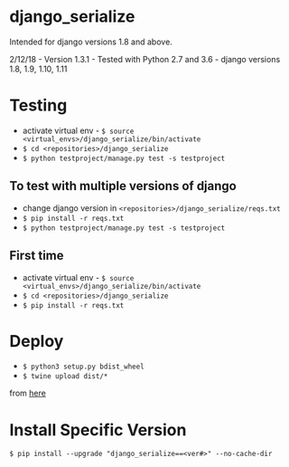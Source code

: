 # django_serialize #

Intended for django versions 1.8 and above.  

2/12/18 - Version 1.3.1 - Tested with Python 2.7 and 3.6 - django versions 1.8, 1.9, 1.10, 1.11

# Testing

- activate virtual env - `$ source <virtual_envs>/django_serialize/bin/activate`
- `$ cd <repositories>/django_serialize`
- `$ python testproject/manage.py test -s testproject`

## To test with multiple versions of django

- change django version in `<repositories>/django_serialize/reqs.txt`
- `$ pip install -r reqs.txt`
- `$ python testproject/manage.py test -s testproject`


## First time

- activate virtual env - `$ source <virtual_envs>/django_serialize/bin/activate`
- `$ cd <repositories>/django_serialize`
- `$ pip install -r reqs.txt`

# Deploy

- `$ python3 setup.py bdist_wheel`
- `$ twine upload dist/*`

from [here](https://packaging.python.org/tutorials/distributing-packages/)

# Install Specific Version

`$ pip install --upgrade "django_serialize==<ver#>" --no-cache-dir`

